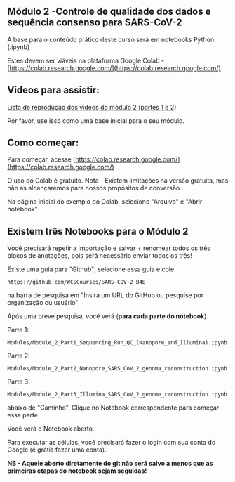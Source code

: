 ## Módulo 2 -Controle de qualidade dos dados e sequência consenso para SARS-CoV-2

A base para o conteúdo prático deste curso será em notebooks Python (.ipynb)

Estes devem ser viáveis na plataforma Google Colab - [https://colab.research.google.com/](https://colab.research.google.com/)


## Vídeos para assistir:

[Lista de reprodução dos vídeos do módulo 2 (partes 1 e 2)](https://www.youtube.com/playlist?list=PLfovZnX0TvKtfX79k16fFMkMwDFtrAcNp)

Por favor, use isso como uma base inicial para o seu módulo.

## Como começar:

Para começar, acesse [https://colab.research.google.com/](https://colab.research.google.com/)

O uso do Colab é gratuito. Nota - Existem limitações na versão gratuita, mas não as alcançaremos para nossos propósitos de conversão.

Na página inicial do exemplo do Colab, selecione "Arquivo" e "Abrir notebook"

## Existem três Notebooks para o Módulo 2
Você precisará repetir a importação e salvar + renomear todos os três blocos de anotações, pois será necessário enviar todos os três!

Existe uma guia para "Github"; selecione essa guia e cole
```
https://github.com/WCSCourses/SARS-COV-2_B4B
```
na barra de pesquisa em "Insira um URL do GitHub ou pesquise por organização ou usuário"

Após uma breve pesquisa, você verá (**para cada parte do notebook**)

Parte 1:
```
Modules/Module_2_Part1_Sequencing_Run_QC_(Nanopore_and_Illumina).ipynb
```

Parte 2:
```
Modules/Module_2_Part2_Nanopore_SARS_CoV_2_genoma_reconstruction.ipynb
```

Parte 3:
```
Modules/Module_2_Part3_Illumina_SARS_CoV_2_genome_reconstruction.ipynb
```


abaixo de "Caminho". Clique no Notebook correspondente para começar essa parte.


Você verá o Notebook aberto.

Para executar as células, você precisará fazer o login com sua conta do Google (é grátis fazer uma conta).

**NB - Aquele aberto diretamente do git não será salvo a menos que as primeiras etapas do notebook sejam seguidas!**

